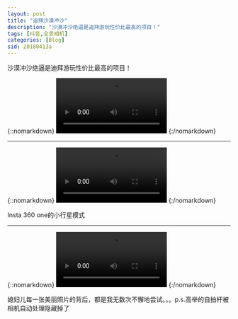 ```yaml
---
layout: post
title: "迪拜沙漠冲沙"
description: "沙漠冲沙绝逼是迪拜游玩性价比最高的项目！"
tags: [抖音,全景相机]
categories: [Blog]
sid: 20180413a
---
```


沙漠冲沙绝逼是迪拜游玩性价比最高的项目！

{::nomarkdown}
<video width=250 class="my-video" src="//yorry.cn/up/video/2deb787628d346ee814db3715fecae94.MP4" controls="controls">您的浏览器不支持 video 标签。</video>
{:/nomarkdown}

---

{::nomarkdown}
<video width=250 class="my-video" src="//yorry.cn/up/video/316a79bf1d1249359ee0640ca9f71e14.MP4" controls="controls">您的浏览器不支持 video 标签。</video>
{:/nomarkdown}

Insta 360 one的小行星模式

---

{::nomarkdown}
<video width=250 class="my-video" src="//yorry.cn/up/video/97693b5534714e43b3aec74906894862.MP4" controls="controls">您的浏览器不支持 video 标签。</video>
{:/nomarkdown}

媳妇儿每一张美丽照片的背后，都是我无数次不懈地尝试。。。p.s.高举的自拍杆被相机自动处理隐藏掉了